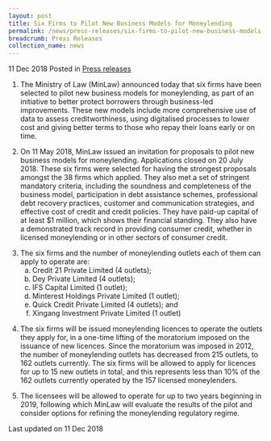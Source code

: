 ```yaml
---
layout: post
title: Six Firms to Pilot New Business Models for Moneylending
permalink: /news/press-releases/six-firms-to-pilot-new-business-models-for-moneylending
breadcrumb: Press Releases
collection_name: news
---
```


11 Dec 2018 Posted in [Press releases](/news/press-releases)

1. The Ministry of Law (MinLaw) announced today that six firms have been selected to pilot new business models for moneylending, as part of an initiative to better protect borrowers through business-led improvements. These new models include more comprehensive use of data to assess creditworthiness, using digitalised processes to lower cost and giving better terms to those who repay their loans early or on time. 

2. On 11 May 2018, MinLaw issued an invitation for proposals to pilot new business models for moneylending. Applications closed on 20 July 2018. These six firms were selected for having the strongest proposals amongst the 38 firms which applied. They also met a set of stringent mandatory criteria, including the soundness and completeness of the business model, participation in debt assistance schemes, professional debt recovery practices, customer and communication strategies, and effective cost of credit and credit policies. They have paid-up capital of at least $1 million, which shows their financial standing. They also have a demonstrated track record in providing consumer credit, whether in licensed moneylending or in other sectors of consumer credit.

<ol start="3">
   <li>The six firms and the number of moneylending outlets each of them can apply to operate are:

   <ol style="list-style-type: lower-alpha;">
    <li> Credit 21 Private Limited (4 outlets); </li>
    <li> Dey Private Limited (4 outlets); </li>
    <li> IFS Capital Limited (1 outlet); </li>
    <li> Minterest Holdings Private Limited (1 outlet); </li>
    <li> Quick Credit Private Limited (4 outlets); and </li>
    <li> Xingang Investment Private Limited (1 outlet)</li>
    </ol>
    
   </li>
</ol>
 

4. The six firms will be issued moneylending licences to operate the outlets they apply for, in a one-time lifting of the moratorium imposed on the issuance of new licences. Since the moratorium was imposed in 2012, the number of moneylending outlets has decreased from 215 outlets, to 162 outlets currently. The six firms will be allowed to apply for licences for up to 15 new outlets in total, and this represents less than 10% of the 162 outlets currently operated by the 157 licensed moneylenders.

5. The licensees will be allowed to operate for up to two years beginning in 2019, following which MinLaw will evaluate the results of the pilot and consider options for refining the moneylending regulatory regime.

<p class="right-side-updated">Last updated on 11 Dec 2018</p>
